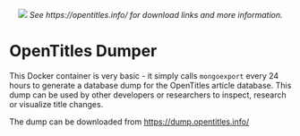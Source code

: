 <p align="center">
 <img src="https://raw.githubusercontent.com/opentitles/client/master/images/header.png")/>
 <i>See https://opentitles.info/ for download links and more information.</i>
</p>

# OpenTitles Dumper
This Docker container is very basic - it simply calls `mongoexport` every 24 hours to generate a database dump for the OpenTitles article database. This dump can be used by other developers or researchers to inspect, research or visualize title changes.

The dump can be downloaded from https://dump.opentitles.info/